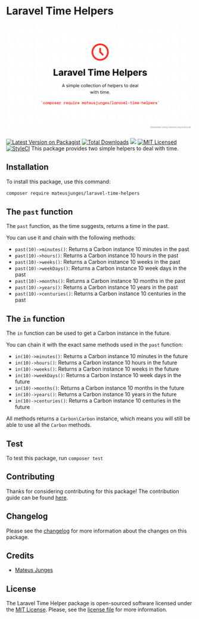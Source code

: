 # Laravel Time Helpers
![Laravel time helpers logo](docs/Laravel-Time-Helpers.png)

[![Latest Version on Packagist](https://img.shields.io/packagist/v/mateusjunges/laravel-time-helpers.svg?style=flat)](https://packagist.org/packages/mateusjunges/laravel-time-helpers)
[![Total Downloads](https://img.shields.io/packagist/dt/mateusjunges/laravel-time-helpers.svg?style=flat)](https://packagist.org/packages/mateusjunges/laravel-time-helpers)
![](https://github.com/mateusjunges/laravel-time-helpers/workflows/Continuous%20Integration/badge.svg)
[![MIT Licensed](https://img.shields.io/badge/license-MIT-brightgreen.svg?style=flat)](LICENSE.md)
[![StyleCI](https://styleci.io/repos/314837569/shield)](https://styleci.io/repos/314837569)
This package provides two simple helpers to deal with time.

## Installation

To install this package, use this command:

```bash
composer require mateusjunges/laravel-time-helpers
```


## The `past` function

The `past` function, as the time suggests, returns a time in the past.

You can use it and chain with the following methods:

- `past(10)->minutes()`: Returns a Carbon instance 10 minutes in the past
- `past(10)->hours()`: Returns a Carbon instance 10 hours in the past
- `past(10)->weeks()`: Returns a Carbon instance 10 weeks in the past
- `past(10)->weekDays()`: Returns a Carbon instance 10 week days in the past
- `past(10)->months()`: Returns a Carbon instance 10 months in the past
- `past(10)->years()`: Returns a Carbon instance 10 years in the past
- `past(10)->centuries()`: Returns a Carbon instance 10 centuries in the past


## The `in` function

The `in` function can be used to get a Carbon instance in the future.

You can chain it with the exact same methods used in the `past` function:

- `in(10)->minutes()`: Returns a Carbon instance 10 minutes in the future
- `in(10)->hours()`: Returns a Carbon instance 10 hours in the future
- `in(10)->weeks()`: Returns a Carbon instance 10 weeks in the future
- `in(10)->weekDays()`: Returns a Carbon instance 10 week days in the future
- `in(10)->months()`: Returns a Carbon instance 10 months in the future
- `in(10)->years()`: Returns a Carbon instance 10 years in the future
- `in(10)->centuries()`: Returns a Carbon instance 10 centuries in the future

All methods returns a `Carbon\Carbon` instance, which means you will still be able 
to use all the `Carbon` methods.

## Test
To test this package, run `composer test`

## Contributing
Thanks for considering contributing for this package! The contribution guide can be found [here][contributing].

## Changelog
Please see the [changelog] for more information about the changes on this package.

## Credits
- [Mateus Junges][twitter]

## License

The Laravel Time Helper package is open-sourced software licensed under the [MIT License][mit]. Please, see the [license file][license-file] 
for more information.


[mit]: https://opensource.org/licenses/MIT
[license-file]: https://github.com/mateusjunges/laravel-time-helpers/blob/master/LICENSE
[twitter]: https://twitter.com/mateusjungess
[changelog]: https://github.com/mateusjunges/laravel-time-helpers/blob/master/CHANGELOG.md
[contributing]: https://github.com/mateusjunges/laravel-time-helpers/blob/master/.github/CONTRIBUTING.md
[code-of-conduct]: https://github.com/mateusjunges/laravel-time-helpers/blob/master/.github/CODE_OF_CONDUCT.md